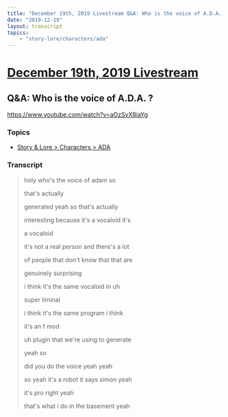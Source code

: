 ```yaml
---
title: "December 19th, 2019 Livestream Q&A: Who is the voice of A.D.A. ?"
date: "2019-12-19"
layout: transcript
topics:
    - "story-lore/characters/ada"
---
```

# [December 19th, 2019 Livestream](../2019-12-19.md)
## Q&A: Who is the voice of A.D.A. ?
https://www.youtube.com/watch?v=aOzSvX8iaYg

### Topics
* [Story & Lore > Characters > ADA](../topics/story-lore/characters/ada.md)

### Transcript

> holy who's the voice of adam so
>
> that's actually
>
> generated yeah so that's actually
>
> interesting because it's a vocaloid it's
>
> a vocaloid
>
> it's not a real person and there's a lot
>
> of people that don't know that that are
>
> genuinely surprising
>
> i think it's the same vocaloid in uh
>
> super liminal
>
> i think it's the same program i think
>
> it's an f mod
>
> uh plugin that we're using to generate
>
> yeah so
>
> did you do the voice yeah yeah
>
> so yeah it's a robot it says simon yeah
>
> it's pro right yeah
>
> that's what i do in the basement yeah
